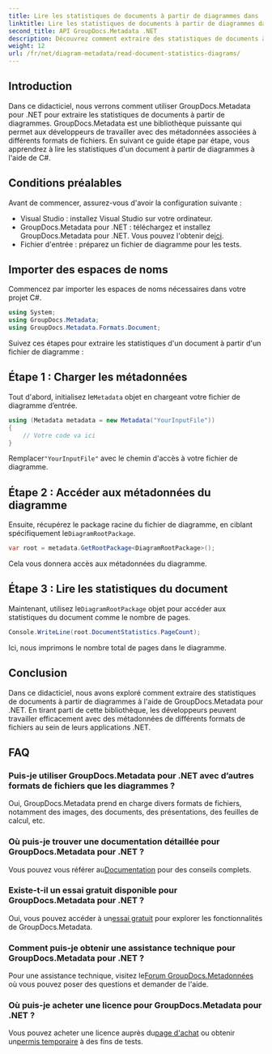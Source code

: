 ```yaml
---
title: Lire les statistiques de documents à partir de diagrammes dans .NET
linktitle: Lire les statistiques de documents à partir de diagrammes dans .NET
second_title: API GroupDocs.Metadata .NET
description: Découvrez comment extraire des statistiques de documents à partir de diagrammes dans .NET à l'aide de GroupDocs.Metadata, une puissante bibliothèque de manipulation de métadonnées.
weight: 12
url: /fr/net/diagram-metadata/read-document-statistics-diagrams/
---
```

## Introduction
Dans ce didacticiel, nous verrons comment utiliser GroupDocs.Metadata pour .NET pour extraire les statistiques de documents à partir de diagrammes. GroupDocs.Metadata est une bibliothèque puissante qui permet aux développeurs de travailler avec des métadonnées associées à différents formats de fichiers. En suivant ce guide étape par étape, vous apprendrez à lire les statistiques d'un document à partir de diagrammes à l'aide de C#.
## Conditions préalables
Avant de commencer, assurez-vous d'avoir la configuration suivante :
- Visual Studio : installez Visual Studio sur votre ordinateur.
-  GroupDocs.Metadata pour .NET : téléchargez et installez GroupDocs.Metadata pour .NET. Vous pouvez l'obtenir de[ici](https://releases.groupdocs.com/metadata/net/).
- Fichier d'entrée : préparez un fichier de diagramme pour les tests.

## Importer des espaces de noms
Commencez par importer les espaces de noms nécessaires dans votre projet C#.
```csharp
using System;
using GroupDocs.Metadata;
using GroupDocs.Metadata.Formats.Document;
```

Suivez ces étapes pour extraire les statistiques d'un document à partir d'un fichier de diagramme :
## Étape 1 : Charger les métadonnées
 Tout d'abord, initialisez le`Metadata` objet en chargeant votre fichier de diagramme d’entrée.
```csharp
using (Metadata metadata = new Metadata("YourInputFile"))
{
    // Votre code va ici
}
```
 Remplacer`"YourInputFile"` avec le chemin d'accès à votre fichier de diagramme.
## Étape 2 : Accéder aux métadonnées du diagramme
 Ensuite, récupérez le package racine du fichier de diagramme, en ciblant spécifiquement le`DiagramRootPackage`.
```csharp
var root = metadata.GetRootPackage<DiagramRootPackage>();
```
Cela vous donnera accès aux métadonnées du diagramme.
## Étape 3 : Lire les statistiques du document
 Maintenant, utilisez le`DiagramRootPackage` objet pour accéder aux statistiques du document comme le nombre de pages.
```csharp
Console.WriteLine(root.DocumentStatistics.PageCount);
```
Ici, nous imprimons le nombre total de pages dans le diagramme.

## Conclusion
Dans ce didacticiel, nous avons exploré comment extraire des statistiques de documents à partir de diagrammes à l'aide de GroupDocs.Metadata pour .NET. En tirant parti de cette bibliothèque, les développeurs peuvent travailler efficacement avec des métadonnées de différents formats de fichiers au sein de leurs applications .NET.

## FAQ
### Puis-je utiliser GroupDocs.Metadata pour .NET avec d’autres formats de fichiers que les diagrammes ?
Oui, GroupDocs.Metadata prend en charge divers formats de fichiers, notamment des images, des documents, des présentations, des feuilles de calcul, etc.
### Où puis-je trouver une documentation détaillée pour GroupDocs.Metadata pour .NET ?
 Vous pouvez vous référer au[Documentation](https://tutorials.groupdocs.com/metadata/net/) pour des conseils complets.
### Existe-t-il un essai gratuit disponible pour GroupDocs.Metadata pour .NET ?
 Oui, vous pouvez accéder à un[essai gratuit](https://releases.groupdocs.com/) pour explorer les fonctionnalités de GroupDocs.Metadata.
### Comment puis-je obtenir une assistance technique pour GroupDocs.Metadata pour .NET ?
 Pour une assistance technique, visitez le[Forum GroupDocs.Metadonnées](https://forum.groupdocs.com/c/metadata/14) où vous pouvez poser des questions et demander de l'aide.
### Où puis-je acheter une licence pour GroupDocs.Metadata pour .NET ?
 Vous pouvez acheter une licence auprès du[page d'achat](https://purchase.groupdocs.com/buy) ou obtenir un[permis temporaire](https://purchase.groupdocs.com/temporary-license/) à des fins de tests.